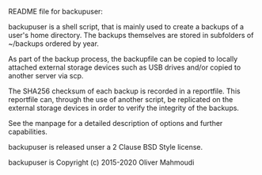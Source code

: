 README file for backupuser:

backupuser is a shell script, that is mainly used to create a backups of a user's home directory. The backups themselves are stored in subfolders of ~/backups ordered by year.

As part of the backup process, the backupfile can be copied to locally attached external storage devices such as USB drives and/or copied to another server via scp.

The SHA256 checksum of each backup is recorded in a reportfile. This reportfile can, through the use of another script, be replicated on the external storage devices in order to verify the integrity of the backups.

See the manpage for a detailed description of options and further capabilities.

backupuser is released unser a 2 Clause BSD Style license.

backupuser is Copyright (c) 2015-2020 Oliver Mahmoudi
